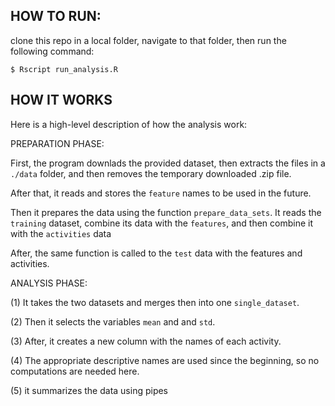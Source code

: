 
## HOW TO RUN:

clone this repo in a local folder, navigate to that folder, then run the following command:
```
$ Rscript run_analysis.R 
```

## HOW IT WORKS

Here is a high-level description of how the analysis work:

PREPARATION PHASE:

First, the program downlads the provided dataset, then extracts the files in a `./data` folder, and then removes the temporary downloaded .zip file.

After that, it reads and stores the `feature` names to be used in the future. 

Then it prepares the data using the function `prepare_data_sets`. It reads the `training` dataset, combine its data with the `features`, and then combine it with the `activities` data

After, the same function is called to  the `test` data with the features and activities.


ANALYSIS PHASE:

(1) It takes the two datasets and merges then into one `single_dataset`.

(2) Then it selects the variables `mean` and and `std`.

(3) After, it creates a new column with the names of each activity.

(4) The appropriate descriptive names are used since the beginning, so no computations are needed here.

(5) it summarizes the data using pipes
